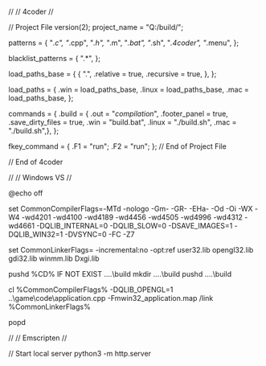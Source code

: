 //
// 4coder
//

// Project File
version(2);
project_name = "Q:/build/";

patterns = {
"*.c",
"*.cpp",
"*.h",
"*.m",
"*.bat",
"*.sh",
"*.4coder",
"*.menu",
};

blacklist_patterns = {
".*",
};

load_paths_base = {
 { ".", .relative = true, .recursive = true, },
};

load_paths = {
 .win = load_paths_base,
 .linux = load_paths_base,
 .mac = load_paths_base,
};

commands = {
 .build = { .out = "*compilation*", .footer_panel = true, .save_dirty_files = true,
   .win = "build.bat",
   .linux = "./build.sh",
   .mac = "./build.sh",}, 
};

fkey_command = {
.F1 = "run";
.F2 = "run";
};
// End of Project File

// End of 4coder

//
// Windows VS
//

@echo off

set CommonCompilerFlags=-MTd -nologo -Gm- -GR- -EHa- -Od -Oi -WX -W4 -wd4201 -wd4100 -wd4189 -wd4456 -wd4505 -wd4996 -wd4312 -wd4661 -DQLIB_INTERNAL=0 -DQLIB_SLOW=0 -DSAVE_IMAGES=1 -DQLIB_WIN32=1 -DVSYNC=0 -FC -Z7

set CommonLinkerFlags= -incremental:no -opt:ref user32.lib opengl32.lib gdi32.lib winmm.lib Dxgi.lib

pushd %CD%
IF NOT EXIST ..\..\build mkdir ..\..\build
pushd ..\..\build

cl %CommonCompilerFlags% -DQLIB_OPENGL=1 ..\game\code\application.cpp -Fmwin32_application.map /link %CommonLinkerFlags%

popd

//
// Emscripten
//

// Start local server
python3 -m http.server